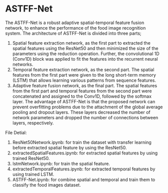 # ASTFF-Net
The ASTFF-Net is a robust adaptive spatial-temporal feature fusion network, to enhance the performance of the food image recognition system. 
The architecture of ASTFF-Net is divided into three parts; 
1. Spatial feature extraction network, as the first part to extracted the spatial features using the ResNet50 and then minimized the size
of the parameters using the reduction operation. Further, the convolutional 1D (Conv1D) block was applied to fit the features into the recurrent neural networks.
2. Temporal feature extraction network, as the second part. The spatial features from the first part were given to the long short-term memory (LSTM) that allows
learning various patterns from sequence features.
3. Adaptive feature fusion network, as the final part. The spatial features from the first part and temporal features from the second part were concatenated and assigned to the
Conv1D, followed by the softmax layer. The advantage of ASTFF-Net is that the proposed network can prevent overfitting problems due to the attachment of the global average pooling
and dropout layers. These layers decreased the number of network parameters and dropped the number of connections between layers, respectively.

File Detial:
1. ResNet50Network.ipynb: for train the dataset with transfer learning before extracted spatial feature by using the ResNet50.
2. extractedSpatialFeatures.ipynb: for extracted spatial features by using trained ResNet50.
3. lstmNetwork.ipynb: for train the spatial feature.
4. extractedTemporalFeatures.ipynb: for extracted temporal features by using trained LSTM.
5. ASTFF-Net.ipynb: for combine spatial and temporal and train them to classify the food images dataset.
